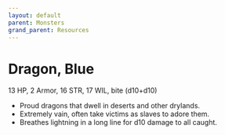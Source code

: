 ```yaml
---
layout: default
parent: Monsters
grand_parent: Resources
---
```


# Dragon, Blue

13 HP, 2 Armor, 16 STR, 17 WIL, bite (d10+d10)  

- Proud dragons that dwell in deserts and other drylands.  
- Extremely vain, often take victims as slaves to adore them.  
- Breathes lightning in a long line for d10 damage to all caught.  


